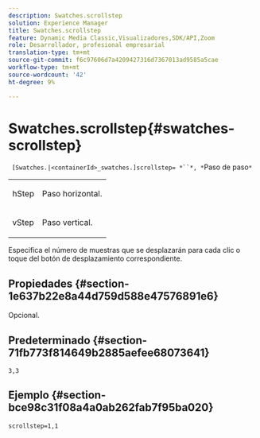 ```yaml
---
description: Swatches.scrollstep
solution: Experience Manager
title: Swatches.scrollstep
feature: Dynamic Media Classic,Visualizadores,SDK/API,Zoom
role: Desarrollador, profesional empresarial
translation-type: tm+mt
source-git-commit: f6c97606d7a4209427316d7367013ad9585a5cae
workflow-type: tm+mt
source-wordcount: '42'
ht-degree: 9%

---
```



# Swatches.scrollstep{#swatches-scrollstep}

` [Swatches.|<containerId>_swatches.]scrollstep= *``*, *`Paso de paso`*`

<table id="table_DC890B3CAB6847318081AC74424147B9"> 
 <tbody> 
  <tr> 
   <td> <p> <span class="codeph"> <span class="varname"> hStep</span> </span> </p> </td> 
   <td> <p>Paso horizontal. </p> </td> 
  </tr> 
  <tr> 
   <td> <p> <span class="codeph"> <span class="varname"> vStep</span> </span> </p> </td> 
   <td> <p>Paso vertical. </p> </td> 
  </tr> 
 </tbody> 
</table>

Especifica el número de muestras que se desplazarán para cada clic o toque del botón de desplazamiento correspondiente.

## Propiedades {#section-1e637b22e8a44d759d588e47576891e6}

Opcional.

## Predeterminado {#section-71fb773f814649b2885aefee68073641}

`3,3`

## Ejemplo {#section-bce98c31f08a4a0ab262fab7f95ba020}

`scrollstep=1,1`
